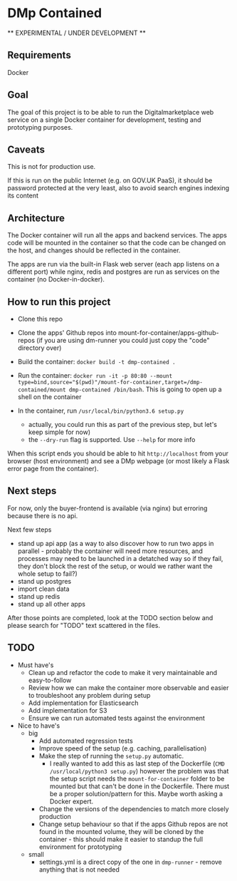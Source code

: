 # DMp Contained

** EXPERIMENTAL / UNDER DEVELOPMENT **

## Requirements

Docker

## Goal

The goal of this project is to be able to run the Digitalmarketplace web service on a single Docker container for development, testing and prototyping purposes.

## Caveats

This is not for production use.

If this is run on the public Internet (e.g. on GOV.UK PaaS), it should be password protected at the very least, also to avoid search engines indexing its content

## Architecture

The Docker container will run all the apps and backend services. The apps code will be mounted in the container so that the code can be changed on the host, and changes should be reflected in the container.

The apps are run via the built-in Flask web server (each app listens on a different port) while nginx, redis and postgres are run as services on the container (no Docker-in-docker).

## How to run this project

* Clone this repo

* Clone the apps' Github repos into mount-for-container/apps-github-repos (if you are using dm-runner you could just copy the "code" directory over)

* Build the container: `docker build -t dmp-contained .`

* Run the container: `docker run -it -p 80:80 --mount type=bind,source="$(pwd)"/mount-for-container,target=/dmp-contained/mount dmp-contained /bin/bash`. This is going to open up a shell on the container

* In the container, run `/usr/local/bin/python3.6 setup.py`
  * actually, you could run this as part of the previous step, but let's keep simple for now)
  * the `--dry-run` flag is supported. Use `--help` for more info

When this script ends you should be able to hit `http://localhost` from your browser (host environment) and see a DMp webpage (or most likely a Flask error page from the container).

## Next steps
For now, only the buyer-frontend is available (via nginx) but erroring because there is no api.

Next few steps
- stand up api app (as a way to also discover how to run two apps in parallel - probably the container will need more resources, and processes may need to be launched in a detatched way so if they fail, they don't block the rest of the setup, or would we rather want the whole setup to fail?)
- stand up postgres
- import clean data
- stand up redis
- stand up all other apps

After those points are completed, look at the TODO section below and please search for "TODO" text scattered in the files.

## TODO

* Must have's
  * Clean up and refactor the code to make it very maintainable and easy-to-follow
  * Review how we can make the container more observable and easier to troubleshoot any problem during setup
  * Add implementation for Elasticsearch
  * Add implementation for S3
  * Ensure we can run automated tests against the environment
* Nice to have's
  * big
    * Add automated regression tests
    * Improve speed of the setup (e.g. caching, parallelisation)
    * Make the step of running the `setup.py` automatic.
      * I really wanted to add this as last step of the Dockerfile (`CMD /usr/local/python3 setup.py`) however the problem was that the setup script needs the `mount-for-container` folder to be mounted but that can't be done in the Dockerfile. There must be a proper solution/pattern for this. Maybe worth asking a Docker expert.
    * Change the versions of the dependencies to match more closely production
    * Change setup behaviour so that if the apps Github repos are not found in the mounted volume, they will be cloned by the container - this should make it easier to standup the full environment for prototyping
  * small
    * settings.yml is a direct copy of the one in `dmp-runner` - remove anything that is not needed
